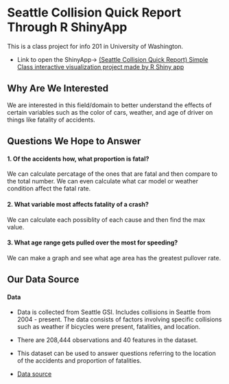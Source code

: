 # Seattle Collision Quick Report Through R ShinyApp

This is a class project for info 201 in University of Washington.

- Link to open the ShinyApp-> [(Seattle Collision Quick Report) Simple Class interactive visualization project made by R Shiny app](https://bobbydyr.shinyapps.io/project-AC2-traffic/)

## Why Are We Interested
We are interested in this field/domain to better understand the effects of certain variables such as the color of cars, weather, and age of driver on things like fatality of accidents. 


## Questions We Hope to Answer

#### 1. Of the accidents how, what proportion is fatal?

We can calculate percatage of the ones that are fatal and then compare to the total number. We can even calculate what car model or weather condition affect the fatal rate.

#### 2. What variable most affects fatality of a crash?

We can calculate each possiblity of each cause and then find the max value.

#### 3. What age range gets pulled over the most for speeding?

We can make a graph and see what age area has the greatest pullover rate.

## Our Data Source

#### Data
- Data is collected from Seattle GSI. Includes collisions in Seattle from 2004 - present. The data consists of factors involving specific collisions such as weather if bicycles were present, fatalities, and location.

- There are 208,444 observations and 40 features in the dataset.

- This dataset can be used to answer questions referring to the location of the accidents and proportion of fatalities.

- [Data source](https://data.seattle.gov/widgets/vac5-r8kk)
